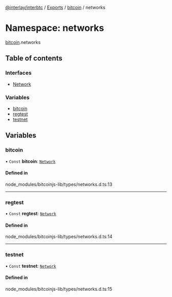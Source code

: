 [@interlay/interbtc](/README.md) / [Exports](/modules.md) / [bitcoin](/modules/bitcoin.md) / networks

# Namespace: networks

[bitcoin](/modules/bitcoin.md).networks

## Table of contents

### Interfaces

- [Network](/interfaces/bitcoin.networks.Network.md)

### Variables

- [bitcoin](/modules/bitcoin.networks.md#bitcoin)
- [regtest](/modules/bitcoin.networks.md#regtest)
- [testnet](/modules/bitcoin.networks.md#testnet)

## Variables

### bitcoin

• `Const` **bitcoin**: [`Network`](/interfaces/bitcoin.networks.Network.md)

#### Defined in

node_modules/bitcoinjs-lib/types/networks.d.ts:13

___

### regtest

• `Const` **regtest**: [`Network`](/interfaces/bitcoin.networks.Network.md)

#### Defined in

node_modules/bitcoinjs-lib/types/networks.d.ts:14

___

### testnet

• `Const` **testnet**: [`Network`](/interfaces/bitcoin.networks.Network.md)

#### Defined in

node_modules/bitcoinjs-lib/types/networks.d.ts:15
